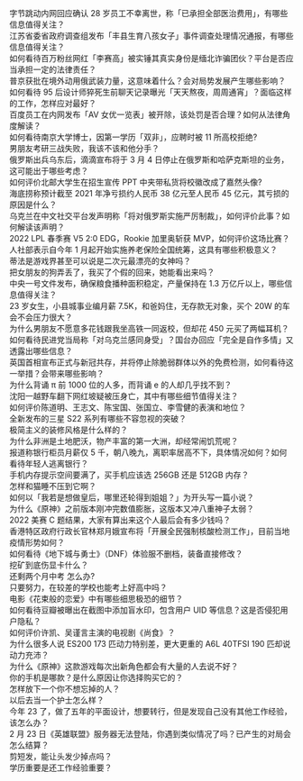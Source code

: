 字节跳动内网回应确认 28 岁员工不幸离世，称「已承担全部医治费用」，有哪些信息值得关注？  
江苏省委省政府调查组发布「丰县生育八孩女子」事件调查处理情况通报，有哪些信息值得关注？  
如何看待百万粉丝网红「李赛高」被实锤其真实身份是缅北诈骗团伙？平台是否应当承担一定的法律责任？  
普京获批在境外动用俄武装力量，这意味着什么？会对局势发展产生哪些影响？  
如何看待 95 后设计师猝死生前聊天记录曝光「天天熬夜，周周通宵」？面临这样的工作，怎样应对最好？  
百度员工在内网发布「AV 女优一览表」被开除，该处罚是否合理？如何从法律角度解读？  
如何看待南京大学博士，因第一学历「双非」，应聘时被 11 所高校拒绝?  
男朋友考研三战失败，我该不该和他分手？  
俄罗斯出兵乌东后，滴滴宣布将于 3 月 4 日停止在俄罗斯和哈萨克斯坦的业务，这可能出于哪些考虑？  
如何评价北邮大学生在招生宣传 PPT 中夹带私货将校徽改成了嘉然头像?  
海底捞称预计截至 2021 年净亏损约人民币 38 亿元至人民币 45 亿元，其亏损的原因是什么？  
乌克兰在中文社交平台发声明称「将对俄罗斯实施严厉制裁」，如何评价此事？如何解读该声明？  
2022 LPL 春季赛 V5 2:0 EDG，Rookie 加里奥斩获 MVP，如何评价这场比赛？  
人社部表示自今年 1 月起开始实施养老保险全国统筹，这具有哪些积极意义？  
蒂法是游戏界甚至可以说是二次元最漂亮的女神吗？  
把女朋友的狗弄丢了，我买了个假的回来，她能看出来吗？  
中央一号文件发布，确保粮食播种面积稳定，产量保持在 1.3 万亿斤以上，哪些信息值得关注？  
23 岁女生，小县城事业编月薪 7.5K，和爸妈住，无存款无对象，买个 20W 的车会不会压力很大？  
为什么男朋友不愿意多花钱跟我坐高铁一同返校，但却花 450 元买了两幅耳机？  
如何看待民进党当局称「对乌克兰感同身受」？国台办回应「完全是自作多情」又透露出哪些信息？  
英国首相宣布正式与新冠共存，并将停止除脆弱群体以外的免费检测，如何看待这一举措？会带来哪些影响？  
为什么背诵 π 前 1000 位的人多，而背诵 e 的人却几乎找不到？  
沈阳一越野车翻下网红坡疑被压身亡，其中有哪些细节值得关注？  
如何评价陈道明、王志文、陈宝国、张国立、李雪健的表演和地位？  
全新发布的三星 S22 系列有哪些不容忽视的突破？  
极简主义的装修风格是什么样的？  
为什么非洲是土地肥沃，物产丰富的第一大洲，却经常闹饥荒呢？  
报道称银行柜员月薪仅 5 千，朝八晚九，离职率居高不下，具体情况如何？如何看待年轻人逃离银行？  
手机内存提示空间要满了，买手机应该选 256GB 还是 512GB 内存？  
怎样和猫睡不压到它啊？  
如何以「我若是想做皇后，哪里还轮得到姐姐？」为开头写一篇小说？  
为什么《原神》之前版本刚冲完数值膨胀，这版本又冲八重神子太弱？  
2022 美赛 C 题结果，大家有算出来这个人最后会有多少钱吗？  
香港特区政府行政长官林郑月娥宣布将「开展全民强制核酸检测工作」，目前当地疫情形势如何？  
如何看待《地下城与勇士》（DNF）体验服不删档，装备直接修改？  
挖矿到底伤显卡什么？  
还剩两个月中考 怎么办?  
只要努力，在较差的学校也能考上好高中吗？  
电影《花束般的恋爱》中有哪些细思极恐的细节？  
如何看待豆瓣被曝出在截图中添加盲水印，包含用户 UID 等信息？这是否侵犯用户隐私？  
如何评价许凯、吴谨言主演的电视剧《尚食》？  
为什么很多人说 ES200 173 匹动力特别差，更大更重的 A6L 40TFSI 190 匹却说动力充沛？  
为什么《原神》这款游戏每次出新角色都会有大量的人去说不好？  
你的手机是哪款？是什么原因让你选择购买它的？  
怎样放下一个你不想忘掉的人？  
以后去当一个护士怎么样？  
今年 23 了，做了五年的平面设计，想要转行，但是发现自己没有其他工作经验，该怎么办？  
2 月 23 日《英雄联盟》服务器无法登陆，你遇到类似情况了吗？已产生的对局会怎么结算？  
剪短发，能让头发少掉点吗？  
学历重要是还工作经验重要？  
